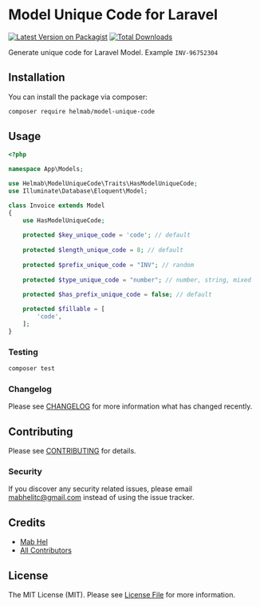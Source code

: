 # Model Unique Code for Laravel

[![Latest Version on Packagist](https://img.shields.io/packagist/v/helmab/model-unique-code.svg?style=flat-square)](https://packagist.org/packages/helmab/model-unique-code)
[![Total Downloads](https://img.shields.io/packagist/dt/helmab/model-unique-code.svg?style=flat-square)](https://packagist.org/packages/helmab/model-unique-code)

Generate unique code for Laravel Model. Example `INV-96752304`

## Installation

You can install the package via composer:

```bash
composer require helmab/model-unique-code
```

## Usage

```php
<?php

namespace App\Models;

use Helmab\ModelUniqueCode\Traits\HasModelUniqueCode;
use Illuminate\Database\Eloquent\Model;

class Invoice extends Model
{
    use HasModelUniqueCode;
    
    protected $key_unique_code = 'code'; // default
    
    protected $length_unique_code = 8; // default
    
    protected $prefix_unique_code = "INV"; // random
    
    protected $type_unique_code = "number"; // number, string, mixed
    
    protected $has_prefix_unique_code = false; // default

    protected $fillable = [
        'code',
    ];
}
```

### Testing

```bash
composer test
```

### Changelog

Please see [CHANGELOG](CHANGELOG.md) for more information what has changed recently.

## Contributing

Please see [CONTRIBUTING](CONTRIBUTING.md) for details.

### Security

If you discover any security related issues, please email mabhelitc@gmail.com instead of using the issue tracker.

## Credits

-   [Mab Hel](https://github.com/helmab)
-   [All Contributors](../../contributors)

## License

The MIT License (MIT). Please see [License File](LICENSE.md) for more information.

